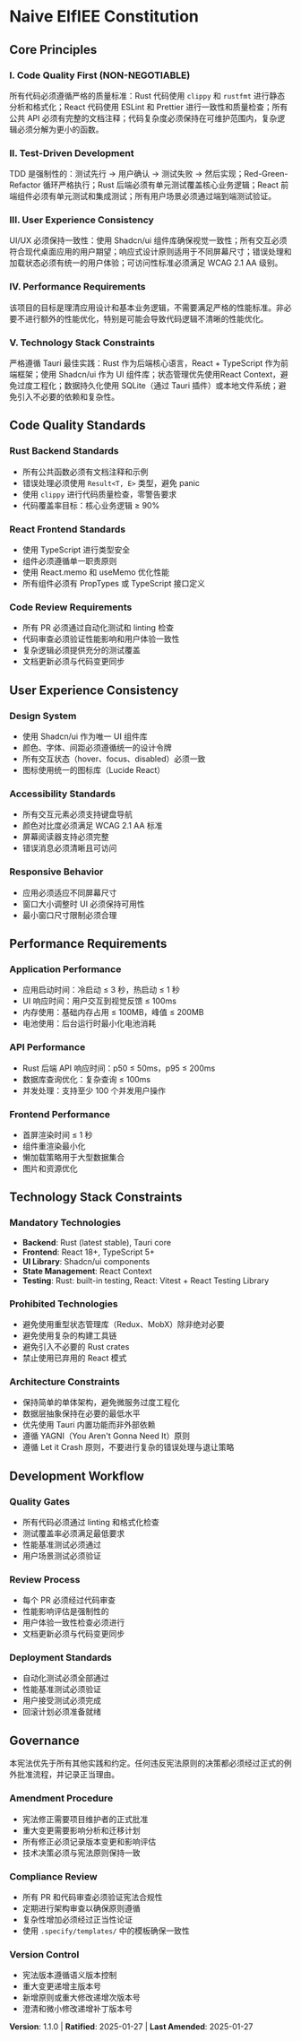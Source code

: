 <!--
Sync Impact Report:
Version change: 1.0.0 → 1.1.0
Modified principles: 
  - Performance Requirements: Changed from strict performance standards to design clarity focus
  - Technology Stack: Simplified state management to React Context only
  - Architecture: Added "Let it Crash" principle for error handling
Added sections: None
Removed sections: None
Templates requiring updates:
  ✅ plan-template.md - Performance requirements and state management updated
  ✅ spec-template.md - Performance requirements aligned with new philosophy
  ✅ tasks-template.md - No changes needed (testing standards remain the same)
Follow-up TODOs: None
-->

# Naive ElfIEE Constitution

## Core Principles

### I. Code Quality First (NON-NEGOTIABLE)
所有代码必须遵循严格的质量标准：Rust 代码使用 `clippy` 和 `rustfmt` 进行静态分析和格式化；React 代码使用 ESLint 和 Prettier 进行一致性和质量检查；所有公共 API 必须有完整的文档注释；代码复杂度必须保持在可维护范围内，复杂逻辑必须分解为更小的函数。

### II. Test-Driven Development
TDD 是强制性的：测试先行 → 用户确认 → 测试失败 → 然后实现；Red-Green-Refactor 循环严格执行；Rust 后端必须有单元测试覆盖核心业务逻辑；React 前端组件必须有单元测试和集成测试；所有用户场景必须通过端到端测试验证。

### III. User Experience Consistency
UI/UX 必须保持一致性：使用 Shadcn/ui 组件库确保视觉一致性；所有交互必须符合现代桌面应用的用户期望；响应式设计原则适用于不同屏幕尺寸；错误处理和加载状态必须有统一的用户体验；可访问性标准必须满足 WCAG 2.1 AA 级别。

### IV. Performance Requirements
该项目的目标是理清应用设计和基本业务逻辑，不需要满足严格的性能标准。非必要不进行额外的性能优化，特别是可能会导致代码逻辑不清晰的性能优化。


### V. Technology Stack Constraints
严格遵循 Tauri 最佳实践：Rust 作为后端核心语言，React + TypeScript 作为前端框架；使用 Shadcn/ui 作为 UI 组件库；状态管理优先使用React Context，避免过度工程化；数据持久化使用 SQLite（通过 Tauri 插件）或本地文件系统；避免引入不必要的依赖和复杂性。

## Code Quality Standards

### Rust Backend Standards
- 所有公共函数必须有文档注释和示例
- 错误处理必须使用 `Result<T, E>` 类型，避免 panic
- 使用 `clippy` 进行代码质量检查，零警告要求
- 代码覆盖率目标：核心业务逻辑 ≥ 90%

### React Frontend Standards  
- 使用 TypeScript 进行类型安全
- 组件必须遵循单一职责原则
- 使用 React.memo 和 useMemo 优化性能
- 所有组件必须有 PropTypes 或 TypeScript 接口定义

### Code Review Requirements
- 所有 PR 必须通过自动化测试和 linting 检查
- 代码审查必须验证性能影响和用户体验一致性
- 复杂逻辑必须提供充分的测试覆盖
- 文档更新必须与代码变更同步

## User Experience Consistency

### Design System
- 使用 Shadcn/ui 作为唯一 UI 组件库
- 颜色、字体、间距必须遵循统一的设计令牌
- 所有交互状态（hover、focus、disabled）必须一致
- 图标使用统一的图标库（Lucide React）

### Accessibility Standards
- 所有交互元素必须支持键盘导航
- 颜色对比度必须满足 WCAG 2.1 AA 标准
- 屏幕阅读器支持必须完整
- 错误消息必须清晰且可访问

### Responsive Behavior
- 应用必须适应不同屏幕尺寸
- 窗口大小调整时 UI 必须保持可用性
- 最小窗口尺寸限制必须合理

## Performance Requirements

### Application Performance
- 应用启动时间：冷启动 ≤ 3 秒，热启动 ≤ 1 秒
- UI 响应时间：用户交互到视觉反馈 ≤ 100ms
- 内存使用：基础内存占用 ≤ 100MB，峰值 ≤ 200MB
- 电池使用：后台运行时最小化电池消耗

### API Performance
- Rust 后端 API 响应时间：p50 ≤ 50ms，p95 ≤ 200ms
- 数据库查询优化：复杂查询 ≤ 100ms
- 并发处理：支持至少 100 个并发用户操作

### Frontend Performance
- 首屏渲染时间 ≤ 1 秒
- 组件重渲染最小化
- 懒加载策略用于大型数据集合
- 图片和资源优化

## Technology Stack Constraints

### Mandatory Technologies
- **Backend**: Rust (latest stable), Tauri core
- **Frontend**: React 18+, TypeScript 5+
- **UI Library**: Shadcn/ui components
- **State Management**: React Context
- **Testing**: Rust: built-in testing, React: Vitest + React Testing Library

### Prohibited Technologies
- 避免使用重型状态管理库（Redux、MobX）除非绝对必要
- 避免使用复杂的构建工具链
- 避免引入不必要的 Rust crates
- 禁止使用已弃用的 React 模式

### Architecture Constraints
- 保持简单的单体架构，避免微服务过度工程化
- 数据层抽象保持在必要的最低水平
- 优先使用 Tauri 内置功能而非外部依赖
- 遵循 YAGNI（You Aren't Gonna Need It）原则
- 遵循 Let it Crash 原则，不要进行复杂的错误处理与退让策略

## Development Workflow

### Quality Gates
- 所有代码必须通过 linting 和格式化检查
- 测试覆盖率必须满足最低要求
- 性能基准测试必须通过
- 用户场景测试必须验证

### Review Process
- 每个 PR 必须经过代码审查
- 性能影响评估是强制性的
- 用户体验一致性检查必须进行
- 文档更新必须与代码变更同步

### Deployment Standards
- 自动化测试必须全部通过
- 性能基准测试必须验证
- 用户接受测试必须完成
- 回滚计划必须准备就绪

## Governance

本宪法优先于所有其他实践和约定。任何违反宪法原则的决策都必须经过正式的例外批准流程，并记录正当理由。

### Amendment Procedure
- 宪法修正需要项目维护者的正式批准
- 重大变更需要影响分析和迁移计划
- 所有修正必须记录版本变更和影响评估
- 技术决策必须与宪法原则保持一致

### Compliance Review
- 所有 PR 和代码审查必须验证宪法合规性
- 定期进行架构审查以确保原则遵循
- 复杂性增加必须经过正当性论证
- 使用 `.specify/templates/` 中的模板确保一致性

### Version Control
- 宪法版本遵循语义版本控制
- 重大变更递增主版本号
- 新增原则或重大修改递增次版本号
- 澄清和微小修改递增补丁版本号

**Version**: 1.1.0 | **Ratified**: 2025-01-27 | **Last Amended**: 2025-01-27
